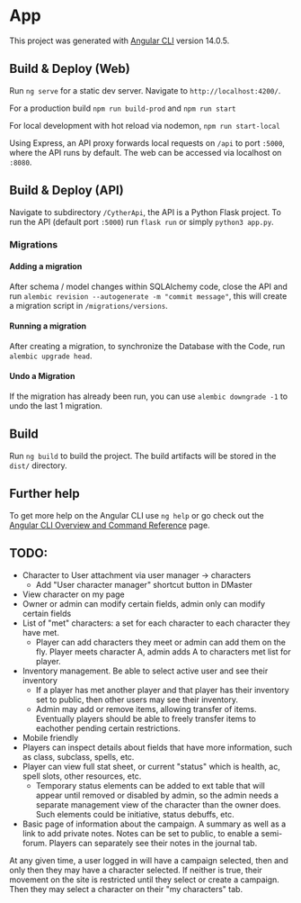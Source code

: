 # App

This project was generated with [Angular CLI](https://github.com/angular/angular-cli) version 14.0.5.

## Build & Deploy (Web)

Run `ng serve` for a static dev server. Navigate to `http://localhost:4200/`.

For a production build `npm run build-prod` and `npm run start`

For local development with hot reload via nodemon, `npm run start-local`

Using Express, an API proxy forwards local requests on `/api` to port `:5000`, where the API runs by default. The web can be accessed via localhost on `:8080`.

## Build & Deploy (API)
Navigate to subdirectory `/CytherApi`, the API is a Python Flask project. To run the API (default port `:5000`) run `flask run` or simply `python3 app.py`.

### Migrations
#### Adding a migration
After schema / model changes within SQLAlchemy code, close the API and run `alembic revision --autogenerate -m "commit message"`, this will create a migration script in `/migrations/versions`.

#### Running a migration
After creating a migration, to synchronize the Database with the Code, run `alembic upgrade head`.

#### Undo a Migration
If the migration has already been run, you can use `alembic downgrade -1` to undo the last 1 migration.

## Build

Run `ng build` to build the project. The build artifacts will be stored in the `dist/` directory.

## Further help

To get more help on the Angular CLI use `ng help` or go check out the [Angular CLI Overview and Command Reference](https://angular.io/cli) page.

## TODO:
- Character to User attachment via user manager -> characters
  - Add "User character manager" shortcut button in DMaster
- View character on my page
- Owner or admin can modify certain fields, admin only can modify certain fields
- List of "met" characters: a set for each character to each character they have met.
  - Player can add characters they meet or admin can add them on the fly. Player meets character A, admin adds A to characters met list for player.
- Inventory management. Be able to select active user and see their inventory
  - If a player has met another player and that player has their inventory set to public, then other users may see their inventory.
  - Admin may add or remove items, allowing transfer of items. Eventually players should be able to freely transfer items to eachother pending certain restrictions.
- Mobile friendly
- Players can inspect details about fields that have more information, such as class, subclass, spells, etc.
- Player can view full stat sheet, or current "status" which is health, ac, spell slots, other resources, etc.
  - Temporary status elements can be added to ext table that will appear until removed or disabled by admin, 
  so the admin needs a separate management view of the character than the owner does. Such elements could be initiative, status debuffs, etc.
- Basic page of information about the campaign. A summary as well as a link to add private notes. Notes can be set to public, to enable a semi-forum. Players can separately see their notes in the journal tab.


At any given time, a user logged in will have a campaign selected, then and only then they may have a character selected. If neither is true, their movement on the site is restricted until they select or create a campaign. Then they may select a character on their "my characters" tab.

